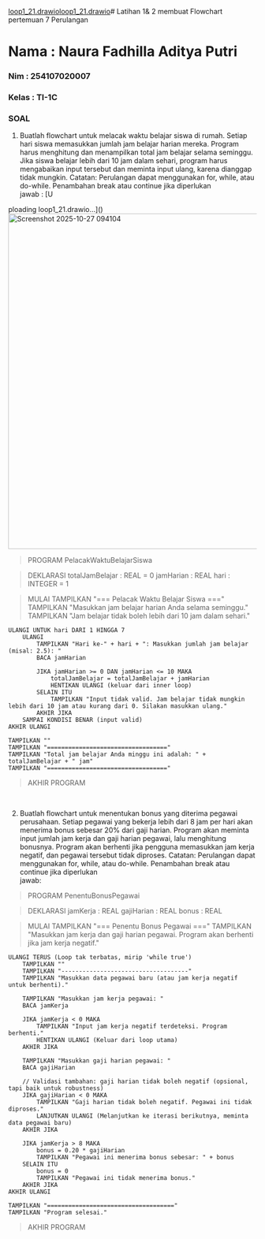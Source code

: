 [loop1_21.drawio](https://github.com/user-attachments/files/23155990/loop1_21.drawio)[loop1_21.drawio](https://github.com/user-attachments/files/23155945/loop1_21.drawio)# Latihan 1& 2 membuat Flowchart pertemuan 7 Perulangan
 <h1> Nama   : Naura Fadhilla Aditya Putri </h1>
 <h3> Nim    : 254107020007 </h3>
 <h3> Kelas  : TI-1C </h3>

 ### SOAL <br>
 1. Buatlah flowchart untuk melacak waktu belajar siswa di rumah. Setiap hari siswa memasukkan jumlah jam belajar harian mereka. Program harus menghitung dan menampilkan total jam belajar selama seminggu. Jika siswa belajar lebih dari 10 jam dalam sehari, program harus mengabaikan input tersebut dan meminta input ulang, karena dianggap tidak mungkin.
Catatan: Perulangan dapat menggunakan for, while, atau do-while. Penambahan break atau continue jika diperlukan <br>
jawab :
[U<mxfile host="app.diagrams.net" agent="Mozilla/5.0 (Windows NT 10.0; Win64; x64) AppleWebKit/537.36 (KHTML, like Gecko) Chrome/141.0.0.0 Safari/537.36" version="28.2.5">
  <diagram name="Page-1" id="PRd3MGjqF4O7Ln9TtvXO">
    <mxGraphModel dx="1024" dy="1124" grid="1" gridSize="10" guides="1" tooltips="1" connect="1" arrows="1" fold="1" page="1" pageScale="1" pageWidth="827" pageHeight="1169" math="0" shadow="0">
      <root>
        <mxCell id="0" />
        <mxCell id="1" parent="0" />
        <mxCell id="QBUFya2Xv7pBKKtyAxVA-9" value="&lt;div&gt;&lt;br&gt;&lt;/div&gt;" style="text;strokeColor=none;fillColor=none;html=1;align=center;verticalAlign=middle;whiteSpace=wrap;rounded=0;fontSize=16;" parent="1" vertex="1">
          <mxGeometry x="190" y="120" width="175" height="40" as="geometry" />
        </mxCell>
        <mxCell id="3N5PDMYlOLKkscnRLn_c-1" value="" style="ellipse;whiteSpace=wrap;html=1;" parent="1" vertex="1">
          <mxGeometry x="354" y="60" width="120" height="80" as="geometry" />
        </mxCell>
        <mxCell id="3N5PDMYlOLKkscnRLn_c-8" value="" style="endArrow=classic;html=1;rounded=0;entryX=0.5;entryY=0;entryDx=0;entryDy=0;exitX=0.5;exitY=1;exitDx=0;exitDy=0;" parent="1" source="3N5PDMYlOLKkscnRLn_c-1" edge="1">
          <mxGeometry width="50" height="50" relative="1" as="geometry">
            <mxPoint x="389" y="180" as="sourcePoint" />
            <mxPoint x="414" y="170" as="targetPoint" />
          </mxGeometry>
        </mxCell>
        <mxCell id="3N5PDMYlOLKkscnRLn_c-16" value="Start" style="text;strokeColor=none;align=center;fillColor=none;html=1;verticalAlign=middle;whiteSpace=wrap;rounded=0;" parent="1" vertex="1">
          <mxGeometry x="371" y="75" width="86" height="50" as="geometry" />
        </mxCell>
        <mxCell id="3N5PDMYlOLKkscnRLn_c-35" value="Ya" style="text;strokeColor=none;align=center;fillColor=none;html=1;verticalAlign=middle;whiteSpace=wrap;rounded=0;" parent="1" vertex="1">
          <mxGeometry x="530" y="437.5" width="53" height="25" as="geometry" />
        </mxCell>
        <mxCell id="3N5PDMYlOLKkscnRLn_c-54" value="Tidak" style="text;strokeColor=none;align=center;fillColor=none;html=1;verticalAlign=middle;whiteSpace=wrap;rounded=0;" parent="1" vertex="1">
          <mxGeometry x="230" y="435" width="40" height="30" as="geometry" />
        </mxCell>
        <mxCell id="3N5PDMYlOLKkscnRLn_c-66" value="" style="endArrow=classic;html=1;rounded=0;exitX=1;exitY=0.5;exitDx=0;exitDy=0;entryX=0;entryY=0.5;entryDx=0;entryDy=0;" parent="1" source="3N5PDMYlOLKkscnRLn_c-54" edge="1" target="FnLd22kW1_zsi2arI4OM-6">
          <mxGeometry width="50" height="50" relative="1" as="geometry">
            <mxPoint x="490" y="710" as="sourcePoint" />
            <mxPoint x="600" y="580" as="targetPoint" />
          </mxGeometry>
        </mxCell>
        <mxCell id="3N5PDMYlOLKkscnRLn_c-69" value="" style="ellipse;whiteSpace=wrap;html=1;" parent="1" vertex="1">
          <mxGeometry x="354" y="830" width="120" height="80" as="geometry" />
        </mxCell>
        <mxCell id="3N5PDMYlOLKkscnRLn_c-70" value="End" style="text;strokeColor=none;align=center;fillColor=none;html=1;verticalAlign=middle;whiteSpace=wrap;rounded=0;" parent="1" vertex="1">
          <mxGeometry x="370" y="845" width="86" height="50" as="geometry" />
        </mxCell>
        <mxCell id="3N5PDMYlOLKkscnRLn_c-80" value="" style="endArrow=classic;html=1;rounded=0;entryX=0.5;entryY=0;entryDx=0;entryDy=0;exitX=0.5;exitY=1;exitDx=0;exitDy=0;" parent="1" source="FnLd22kW1_zsi2arI4OM-13" target="3N5PDMYlOLKkscnRLn_c-69" edge="1">
          <mxGeometry width="50" height="50" relative="1" as="geometry">
            <mxPoint x="413.5" y="810" as="sourcePoint" />
            <mxPoint x="430" y="660" as="targetPoint" />
          </mxGeometry>
        </mxCell>
        <mxCell id="FnLd22kW1_zsi2arI4OM-1" value="" style="rounded=0;whiteSpace=wrap;html=1;" vertex="1" parent="1">
          <mxGeometry x="354" y="170" width="120" height="60" as="geometry" />
        </mxCell>
        <mxCell id="FnLd22kW1_zsi2arI4OM-2" value="&lt;span style=&quot;color: rgb(26, 28, 30); font-family: Inter, sans-serif; font-size: 14px; text-align: start; background-color: rgb(255, 255, 255);&quot;&gt;Inisialisasi total_jam = 0&lt;/span&gt;" style="text;html=1;align=center;verticalAlign=middle;whiteSpace=wrap;rounded=0;" vertex="1" parent="1">
          <mxGeometry x="354" y="185" width="120" height="30" as="geometry" />
        </mxCell>
        <mxCell id="FnLd22kW1_zsi2arI4OM-3" value="" style="shape=parallelogram;perimeter=parallelogramPerimeter;whiteSpace=wrap;html=1;fixedSize=1;" vertex="1" parent="1">
          <mxGeometry x="332" y="260" width="170" height="80" as="geometry" />
        </mxCell>
        <mxCell id="FnLd22kW1_zsi2arI4OM-4" value="&lt;span style=&quot;color: rgb(26, 28, 30); font-family: Inter, sans-serif; font-size: 14px; text-align: start; background-color: rgb(255, 255, 255);&quot;&gt;input = masukkan jam belajar harian&lt;/span&gt;" style="text;html=1;align=center;verticalAlign=middle;whiteSpace=wrap;rounded=0;" vertex="1" parent="1">
          <mxGeometry x="357" y="285" width="120" height="30" as="geometry" />
        </mxCell>
        <mxCell id="FnLd22kW1_zsi2arI4OM-6" value="" style="rhombus;whiteSpace=wrap;html=1;" vertex="1" parent="1">
          <mxGeometry x="339" y="380" width="150" height="140" as="geometry" />
        </mxCell>
        <mxCell id="FnLd22kW1_zsi2arI4OM-8" value="&lt;span style=&quot;color: rgb(26, 28, 30); font-family: Inter, sans-serif; font-size: 14px; text-align: start; background-color: rgb(255, 255, 255);&quot;&gt;jamHarian &amp;gt;10?&lt;/span&gt;" style="text;html=1;align=center;verticalAlign=middle;whiteSpace=wrap;rounded=0;" vertex="1" parent="1">
          <mxGeometry x="354" y="435" width="120" height="30" as="geometry" />
        </mxCell>
        <mxCell id="FnLd22kW1_zsi2arI4OM-9" value="" style="rounded=0;whiteSpace=wrap;html=1;" vertex="1" parent="1">
          <mxGeometry x="349" y="552" width="136" height="65" as="geometry" />
        </mxCell>
        <mxCell id="FnLd22kW1_zsi2arI4OM-10" value="&lt;span style=&quot;color: rgb(26, 28, 30); font-family: Inter, sans-serif; font-size: 14px; text-align: start; background-color: rgb(255, 255, 255);&quot;&gt;totalJam=totalJam+&lt;/span&gt;&lt;div style=&quot;text-align: start;&quot;&gt;&lt;font face=&quot;Inter, sans-serif&quot; color=&quot;#1a1c1e&quot;&gt;&lt;span style=&quot;font-size: 14px; background-color: rgb(255, 255, 255);&quot;&gt;jamHarian&lt;/span&gt;&lt;/font&gt;&lt;/div&gt;" style="text;html=1;align=center;verticalAlign=middle;whiteSpace=wrap;rounded=0;" vertex="1" parent="1">
          <mxGeometry x="357" y="570" width="120" height="30" as="geometry" />
        </mxCell>
        <mxCell id="FnLd22kW1_zsi2arI4OM-11" value="" style="shape=parallelogram;perimeter=parallelogramPerimeter;whiteSpace=wrap;html=1;fixedSize=1;" vertex="1" parent="1">
          <mxGeometry x="610" y="393.75" width="170" height="92.5" as="geometry" />
        </mxCell>
        <mxCell id="FnLd22kW1_zsi2arI4OM-12" value="&lt;span style=&quot;color: rgb(26, 28, 30); font-family: Inter, sans-serif; font-size: 14px; text-align: start; background-color: rgb(255, 255, 255);&quot;&gt;output= &quot;Input tidak valid. Jam belajar tidak mungkin lebih dari 10 jam. Silakan masukkan ulang.&quot;&lt;/span&gt;" style="text;html=1;align=center;verticalAlign=middle;whiteSpace=wrap;rounded=0;" vertex="1" parent="1">
          <mxGeometry x="625" y="425" width="140" height="30" as="geometry" />
        </mxCell>
        <mxCell id="FnLd22kW1_zsi2arI4OM-13" value="" style="shape=parallelogram;perimeter=parallelogramPerimeter;whiteSpace=wrap;html=1;fixedSize=1;" vertex="1" parent="1">
          <mxGeometry x="324" y="670" width="180" height="90" as="geometry" />
        </mxCell>
        <mxCell id="FnLd22kW1_zsi2arI4OM-14" value="&lt;span style=&quot;color: rgb(26, 28, 30); font-family: Inter, sans-serif; font-size: 14px; font-style: normal; font-variant-ligatures: normal; font-variant-caps: normal; font-weight: 400; letter-spacing: normal; orphans: 2; text-align: start; text-indent: 0px; text-transform: none; widows: 2; word-spacing: 0px; -webkit-text-stroke-width: 0px; white-space: normal; background-color: rgb(255, 255, 255); text-decoration-thickness: initial; text-decoration-style: initial; text-decoration-color: initial; float: none; display: inline !important;&quot;&gt;output =&lt;/span&gt;&lt;div&gt;&lt;span style=&quot;color: rgb(26, 28, 30); font-family: Inter, sans-serif; font-size: 14px; font-style: normal; font-variant-ligatures: normal; font-variant-caps: normal; font-weight: 400; letter-spacing: normal; orphans: 2; text-align: start; text-indent: 0px; text-transform: none; widows: 2; word-spacing: 0px; -webkit-text-stroke-width: 0px; white-space: normal; background-color: rgb(255, 255, 255); text-decoration-thickness: initial; text-decoration-style: initial; text-decoration-color: initial; float: none; display: inline !important;&quot;&gt;Total jam belajar minggu ini:&lt;/span&gt;&lt;div&gt;&lt;span style=&quot;color: rgb(26, 28, 30); font-family: Inter, sans-serif; font-size: 14px; font-style: normal; font-variant-ligatures: normal; font-variant-caps: normal; font-weight: 400; letter-spacing: normal; orphans: 2; text-align: start; text-indent: 0px; text-transform: none; widows: 2; word-spacing: 0px; -webkit-text-stroke-width: 0px; white-space: normal; background-color: rgb(255, 255, 255); text-decoration-thickness: initial; text-decoration-style: initial; text-decoration-color: initial; float: none; display: inline !important;&quot;&gt;&amp;nbsp;&#39; + total_jam + &#39; jam&lt;/span&gt;&lt;/div&gt;&lt;/div&gt;" style="text;whiteSpace=wrap;html=1;" vertex="1" parent="1">
          <mxGeometry x="349" y="670" width="151" height="40" as="geometry" />
        </mxCell>
        <mxCell id="FnLd22kW1_zsi2arI4OM-16" value="" style="endArrow=classic;html=1;rounded=0;entryX=0.5;entryY=0;entryDx=0;entryDy=0;exitX=0.5;exitY=1;exitDx=0;exitDy=0;" edge="1" parent="1" source="FnLd22kW1_zsi2arI4OM-1" target="FnLd22kW1_zsi2arI4OM-3">
          <mxGeometry width="50" height="50" relative="1" as="geometry">
            <mxPoint x="374" y="270" as="sourcePoint" />
            <mxPoint x="424" y="220" as="targetPoint" />
          </mxGeometry>
        </mxCell>
        <mxCell id="FnLd22kW1_zsi2arI4OM-17" value="" style="endArrow=classic;html=1;rounded=0;entryX=0.5;entryY=0;entryDx=0;entryDy=0;exitX=0.5;exitY=1;exitDx=0;exitDy=0;" edge="1" parent="1" source="FnLd22kW1_zsi2arI4OM-3" target="FnLd22kW1_zsi2arI4OM-6">
          <mxGeometry width="50" height="50" relative="1" as="geometry">
            <mxPoint x="470" y="440" as="sourcePoint" />
            <mxPoint x="520" y="390" as="targetPoint" />
          </mxGeometry>
        </mxCell>
        <mxCell id="FnLd22kW1_zsi2arI4OM-18" value="" style="endArrow=classic;html=1;rounded=0;entryX=1;entryY=0.5;entryDx=0;entryDy=0;" edge="1" parent="1" source="3N5PDMYlOLKkscnRLn_c-35" target="FnLd22kW1_zsi2arI4OM-6">
          <mxGeometry width="50" height="50" relative="1" as="geometry">
            <mxPoint x="430" y="480" as="sourcePoint" />
            <mxPoint x="480" y="430" as="targetPoint" />
          </mxGeometry>
        </mxCell>
        <mxCell id="FnLd22kW1_zsi2arI4OM-19" value="" style="endArrow=classic;html=1;rounded=0;entryX=0.053;entryY=0.6;entryDx=0;entryDy=0;entryPerimeter=0;" edge="1" parent="1" source="3N5PDMYlOLKkscnRLn_c-35" target="FnLd22kW1_zsi2arI4OM-11">
          <mxGeometry width="50" height="50" relative="1" as="geometry">
            <mxPoint x="490" y="480" as="sourcePoint" />
            <mxPoint x="540" y="430" as="targetPoint" />
          </mxGeometry>
        </mxCell>
        <mxCell id="FnLd22kW1_zsi2arI4OM-20" value="" style="endArrow=classic;html=1;rounded=0;entryX=0;entryY=0.5;entryDx=0;entryDy=0;exitX=0.25;exitY=1;exitDx=0;exitDy=0;" edge="1" parent="1" source="3N5PDMYlOLKkscnRLn_c-54" target="FnLd22kW1_zsi2arI4OM-9">
          <mxGeometry width="50" height="50" relative="1" as="geometry">
            <mxPoint x="230" y="510" as="sourcePoint" />
            <mxPoint x="340" y="580" as="targetPoint" />
            <Array as="points">
              <mxPoint x="240" y="585" />
            </Array>
          </mxGeometry>
        </mxCell>
        <mxCell id="FnLd22kW1_zsi2arI4OM-21" value="" style="endArrow=classic;html=1;rounded=0;exitX=1;exitY=0.5;exitDx=0;exitDy=0;entryX=1;entryY=0.5;entryDx=0;entryDy=0;edgeStyle=orthogonalEdgeStyle;curved=1;" edge="1" parent="1" source="FnLd22kW1_zsi2arI4OM-11" target="FnLd22kW1_zsi2arI4OM-3">
          <mxGeometry width="50" height="50" relative="1" as="geometry">
            <mxPoint x="780" y="455" as="sourcePoint" />
            <mxPoint x="830" y="405" as="targetPoint" />
            <Array as="points">
              <mxPoint x="800" y="440" />
              <mxPoint x="800" y="300" />
            </Array>
          </mxGeometry>
        </mxCell>
        <mxCell id="FnLd22kW1_zsi2arI4OM-22" value="" style="endArrow=classic;html=1;rounded=0;exitX=1;exitY=0.5;exitDx=0;exitDy=0;entryX=0;entryY=0.25;entryDx=0;entryDy=0;edgeStyle=orthogonalEdgeStyle;curved=1;" edge="1" parent="1" target="FnLd22kW1_zsi2arI4OM-3">
          <mxGeometry width="50" height="50" relative="1" as="geometry">
            <mxPoint x="335" y="585" as="sourcePoint" />
            <mxPoint x="57" y="445" as="targetPoint" />
            <Array as="points">
              <mxPoint x="140" y="585" />
              <mxPoint x="140" y="400" />
              <mxPoint x="150" y="400" />
              <mxPoint x="150" y="283" />
            </Array>
          </mxGeometry>
        </mxCell>
        <mxCell id="FnLd22kW1_zsi2arI4OM-23" value="" style="endArrow=classic;html=1;rounded=0;" edge="1" parent="1">
          <mxGeometry width="50" height="50" relative="1" as="geometry">
            <mxPoint x="340" y="450" as="sourcePoint" />
            <mxPoint x="390" y="400" as="targetPoint" />
          </mxGeometry>
        </mxCell>
        <mxCell id="FnLd22kW1_zsi2arI4OM-25" value="" style="endArrow=classic;html=1;rounded=0;exitX=0.5;exitY=1;exitDx=0;exitDy=0;" edge="1" parent="1">
          <mxGeometry width="50" height="50" relative="1" as="geometry">
            <mxPoint x="416.44" y="617" as="sourcePoint" />
            <mxPoint x="416" y="670" as="targetPoint" />
          </mxGeometry>
        </mxCell>
      </root>
    </mxGraphModel>
  </diagram>
</mxfile>
ploading loop1_21.drawio…]()

<img width="589" height="681" alt="Screenshot 2025-10-27 094104" src="https://github.com/user-attachments/assets/83de766d-72d4-4c70-915b-96cde1e50f3c" />

> PROGRAM PelacakWaktuBelajarSiswa

> DEKLARASI
    totalJamBelajar : REAL = 0
    jamHarian     : REAL
    hari          : INTEGER = 1

> MULAI
    TAMPILKAN "=== Pelacak Waktu Belajar Siswa ==="
    TAMPILKAN "Masukkan jam belajar harian Anda selama seminggu."
    TAMPILKAN "Jam belajar tidak boleh lebih dari 10 jam dalam sehari."

    ULANGI UNTUK hari DARI 1 HINGGA 7
        ULANGI
            TAMPILKAN "Hari ke-" + hari + ": Masukkan jumlah jam belajar (misal: 2.5): "
            BACA jamHarian

            JIKA jamHarian >= 0 DAN jamHarian <= 10 MAKA
                totalJamBelajar = totalJamBelajar + jamHarian
                HENTIKAN ULANGI (keluar dari inner loop)
            SELAIN ITU
                TAMPILKAN "Input tidak valid. Jam belajar tidak mungkin lebih dari 10 jam atau kurang dari 0. Silakan masukkan ulang."
            AKHIR JIKA
        SAMPAI KONDISI BENAR (input valid)
    AKHIR ULANGI

    TAMPILKAN ""
    TAMPILKAN "=================================="
    TAMPILKAN "Total jam belajar Anda minggu ini adalah: " + totalJamBelajar + " jam"
    TAMPILKAN "=================================="

> AKHIR PROGRAM

<br>

2. Buatlah flowchart untuk menentukan bonus yang diterima pegawai perusahaan. Setiap pegawai yang bekerja lebih dari 8 jam per hari akan menerima bonus sebesar 20% dari gaji harian. Program akan meminta input jumlah jam kerja dan gaji harian pegawai, lalu menghitung bonusnya. Program akan berhenti jika pengguna memasukkan jam kerja negatif, dan pegawai tersebut tidak diproses. Catatan: Perulangan dapat menggunakan for, while, atau do-while. Penambahan break atau continue jika diperlukan <br>
jawab:
> PROGRAM PenentuBonusPegawai

> DEKLARASI
    jamKerja   : REAL
    gajiHarian : REAL
    bonus      : REAL

> MULAI
    TAMPILKAN "=== Penentu Bonus Pegawai ==="
    TAMPILKAN "Masukkan jam kerja dan gaji harian pegawai. Program akan berhenti jika jam kerja negatif."

    ULANGI TERUS (Loop tak terbatas, mirip 'while true')
        TAMPILKAN ""
        TAMPILKAN "------------------------------------"
        TAMPILKAN "Masukkan data pegawai baru (atau jam kerja negatif untuk berhenti)."

        TAMPILKAN "Masukkan jam kerja pegawai: "
        BACA jamKerja

        JIKA jamKerja < 0 MAKA
            TAMPILKAN "Input jam kerja negatif terdeteksi. Program berhenti."
            HENTIKAN ULANGI (Keluar dari loop utama)
        AKHIR JIKA

        TAMPILKAN "Masukkan gaji harian pegawai: "
        BACA gajiHarian

        // Validasi tambahan: gaji harian tidak boleh negatif (opsional, tapi baik untuk robustness)
        JIKA gajiHarian < 0 MAKA
            TAMPILKAN "Gaji harian tidak boleh negatif. Pegawai ini tidak diproses."
            LANJUTKAN ULANGI (Melanjutkan ke iterasi berikutnya, meminta data pegawai baru)
        AKHIR JIKA

        JIKA jamKerja > 8 MAKA
            bonus = 0.20 * gajiHarian
            TAMPILKAN "Pegawai ini menerima bonus sebesar: " + bonus
        SELAIN ITU
            bonus = 0
            TAMPILKAN "Pegawai ini tidak menerima bonus."
        AKHIR JIKA
    AKHIR ULANGI

    TAMPILKAN "===================================="
    TAMPILKAN "Program selesai."

> AKHIR PROGRAM
